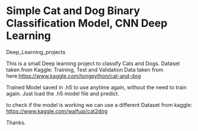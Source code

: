 # Simple Cat and Dog Binary Classification Model, CNN Deep Learning
Deep_Learning_projects

This is a small Deep learning project to classify Cats and Dogs.
Dataset taken from Kaggle: 
Training, Test and Validation Data taken from here:https://www.kaggle.com/tongpython/cat-and-dog

Trained Model saved in .h5 to use anytime again, without the need to train again. Just load the .h5 model file and predict.

to check if the model is working we can use a different Dataset from kaggle: https://www.kaggle.com/waifuai/cat2dog

Thanks.
